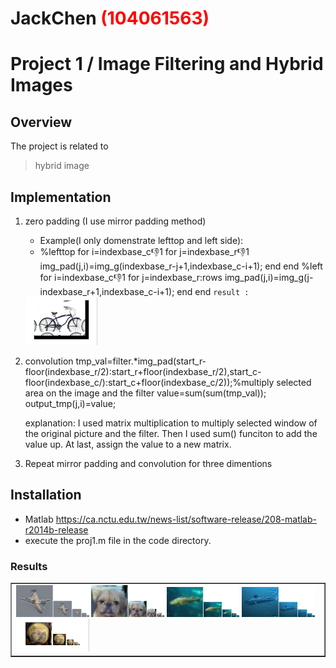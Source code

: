 # JackChen <span style="color:red">(104061563)</span>

# Project 1 / Image Filtering and Hybrid Images

## Overview
The project is related to 
> hybrid image


## Implementation
1. zero padding (I use mirror padding method)
	* 	Example(I only domenstrate lefttop and left side): 
	* 	%lefttop
		 for i=indexbase_c:-1:1
		     for j=indexbase_r:-1:1
        		   img_pad(j,i)=img_g(indexbase_r-j+1,indexbase_c-i+1);
	  	     end
		end
		%left
		 for i=indexbase_c:-1:1
		     for j=indexbase_r:rows
		           img_pad(j,i)=img_g(j-indexbase_r+1,indexbase_c-i+1);
		    end
	        end
	`result : `
	<img src="padded_example.bmp" width="24%"/>
2. convolution 
		tmp_val=filter.*img_pad(start_r-floor(indexbase_r/2):start_r+floor(indexbase_r/2),start_c-floor(indexbase_c/):start_c+floor(indexbase_c/2));%multiply selected area on the image and the filter
            	value=sum(sum(tmp_val));
            	output_tmp(j,i)=value; 	
	
   explanation: I used matrix multiplication to multiply selected window of the original picture and the filter. Then I used sum() funciton to add the value up. At last, assign the value to a new matrix.

3. Repeat mirror padding and convolution for three dimentions 
   



## Installation
* Matlab https://ca.nctu.edu.tw/news-list/software-release/208-matlab-r2014b-release
* execute the proj1.m file in the code directory.

### Results

<table border=1>
<tr>
<td>
<img src="birdane.jpg" width="24%"/>
<img src="catdog.jpg"  width="24%"/>
<img src="einstlyn.jpg" width="24%"/>
<img src="fishmarin.jpg" width="24%"/>
<img src="result4.bmp" width="24%"/>
</td>
</tr>


</table>
